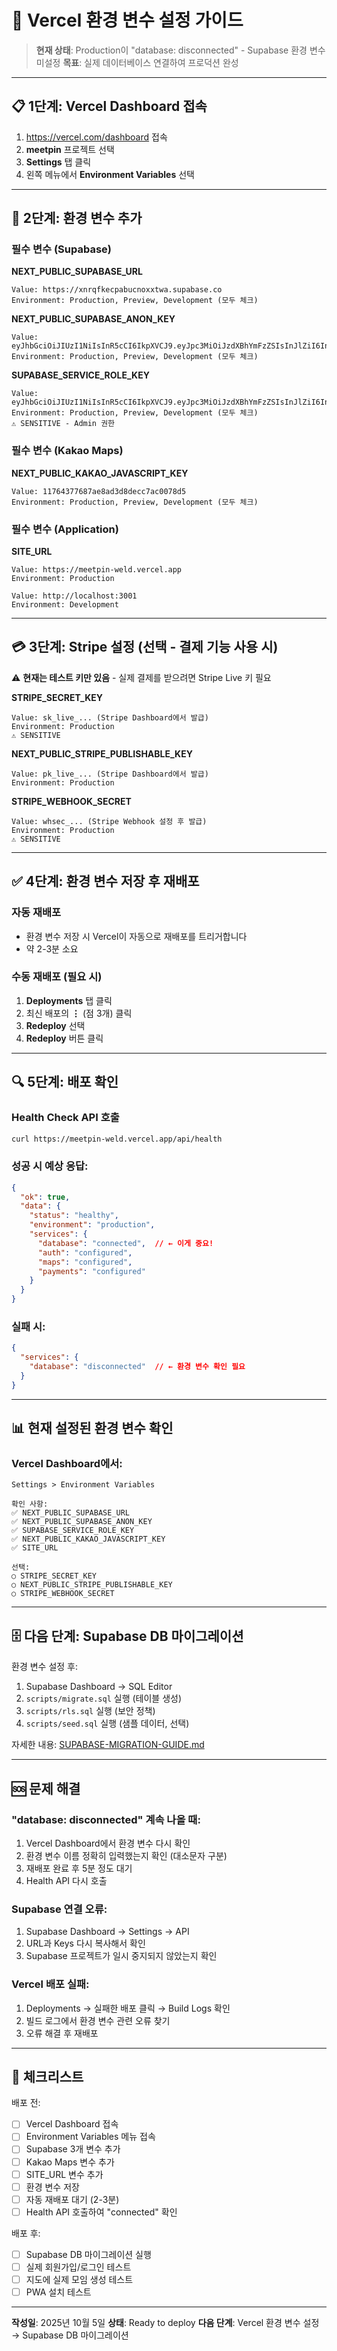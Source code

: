 # 🚀 Vercel 환경 변수 설정 가이드

> **현재 상태**: Production이 "database: disconnected" - Supabase 환경 변수 미설정
> **목표**: 실제 데이터베이스 연결하여 프로덕션 완성

---

## 📋 1단계: Vercel Dashboard 접속

1. https://vercel.com/dashboard 접속
2. **meetpin** 프로젝트 선택
3. **Settings** 탭 클릭
4. 왼쪽 메뉴에서 **Environment Variables** 선택

---

## 🔐 2단계: 환경 변수 추가

### 필수 변수 (Supabase)

**NEXT_PUBLIC_SUPABASE_URL**
```
Value: https://xnrqfkecpabucnoxxtwa.supabase.co
Environment: Production, Preview, Development (모두 체크)
```

**NEXT_PUBLIC_SUPABASE_ANON_KEY**
```
Value: eyJhbGciOiJIUzI1NiIsInR5cCI6IkpXVCJ9.eyJpc3MiOiJzdXBhYmFzZSIsInJlZiI6InhucnFma2VjcGFidWNub3h4dHdhIiwicm9sZSI6ImFub24iLCJpYXQiOjE3NTYyNzUyNjYsImV4cCI6MjA3MTg1MTI2Nn0.YkIzsHezbQwLKc7hTM9akTZEh6kT2m9MLzmaIwpXEks
Environment: Production, Preview, Development (모두 체크)
```

**SUPABASE_SERVICE_ROLE_KEY**
```
Value: eyJhbGciOiJIUzI1NiIsInR5cCI6IkpXVCJ9.eyJpc3MiOiJzdXBhYmFzZSIsInJlZiI6InhucnFma2VjcGFidWNub3h4dHdhIiwicm9sZSI6InNlcnZpY2Vfcm9sZSIsImlhdCI6MTc1NjI3NTI2NiwiZXhwIjoyMDcxODUxMjY2fQ.YxKU1hb8F9hTrjGP5UgoeCClaihaZDH7nZf3u0UQLWc
Environment: Production, Preview, Development (모두 체크)
⚠️ SENSITIVE - Admin 권한
```

### 필수 변수 (Kakao Maps)

**NEXT_PUBLIC_KAKAO_JAVASCRIPT_KEY**
```
Value: 11764377687ae8ad3d8decc7ac0078d5
Environment: Production, Preview, Development (모두 체크)
```

### 필수 변수 (Application)

**SITE_URL**
```
Value: https://meetpin-weld.vercel.app
Environment: Production
```

```
Value: http://localhost:3001
Environment: Development
```

---

## 💳 3단계: Stripe 설정 (선택 - 결제 기능 사용 시)

⚠️ **현재는 테스트 키만 있음** - 실제 결제를 받으려면 Stripe Live 키 필요

**STRIPE_SECRET_KEY**
```
Value: sk_live_... (Stripe Dashboard에서 발급)
Environment: Production
⚠️ SENSITIVE
```

**NEXT_PUBLIC_STRIPE_PUBLISHABLE_KEY**
```
Value: pk_live_... (Stripe Dashboard에서 발급)
Environment: Production
```

**STRIPE_WEBHOOK_SECRET**
```
Value: whsec_... (Stripe Webhook 설정 후 발급)
Environment: Production
⚠️ SENSITIVE
```

---

## ✅ 4단계: 환경 변수 저장 후 재배포

### 자동 재배포
- 환경 변수 저장 시 Vercel이 자동으로 재배포를 트리거합니다
- 약 2-3분 소요

### 수동 재배포 (필요 시)
1. **Deployments** 탭 클릭
2. 최신 배포의 **⋮** (점 3개) 클릭
3. **Redeploy** 선택
4. **Redeploy** 버튼 클릭

---

## 🔍 5단계: 배포 확인

### Health Check API 호출
```bash
curl https://meetpin-weld.vercel.app/api/health
```

### 성공 시 예상 응답:
```json
{
  "ok": true,
  "data": {
    "status": "healthy",
    "environment": "production",
    "services": {
      "database": "connected",  // ← 이게 중요!
      "auth": "configured",
      "maps": "configured",
      "payments": "configured"
    }
  }
}
```

### 실패 시:
```json
{
  "services": {
    "database": "disconnected"  // ← 환경 변수 확인 필요
  }
}
```

---

## 📊 현재 설정된 환경 변수 확인

### Vercel Dashboard에서:
```
Settings > Environment Variables

확인 사항:
✅ NEXT_PUBLIC_SUPABASE_URL
✅ NEXT_PUBLIC_SUPABASE_ANON_KEY
✅ SUPABASE_SERVICE_ROLE_KEY
✅ NEXT_PUBLIC_KAKAO_JAVASCRIPT_KEY
✅ SITE_URL

선택:
○ STRIPE_SECRET_KEY
○ NEXT_PUBLIC_STRIPE_PUBLISHABLE_KEY
○ STRIPE_WEBHOOK_SECRET
```

---

## 🗄️ 다음 단계: Supabase DB 마이그레이션

환경 변수 설정 후:
1. Supabase Dashboard → SQL Editor
2. `scripts/migrate.sql` 실행 (테이블 생성)
3. `scripts/rls.sql` 실행 (보안 정책)
4. `scripts/seed.sql` 실행 (샘플 데이터, 선택)

자세한 내용: [SUPABASE-MIGRATION-GUIDE.md](./SUPABASE-MIGRATION-GUIDE.md)

---

## 🆘 문제 해결

### "database: disconnected" 계속 나올 때:
1. Vercel Dashboard에서 환경 변수 다시 확인
2. 환경 변수 이름 정확히 입력했는지 확인 (대소문자 구분)
3. 재배포 완료 후 5분 정도 대기
4. Health API 다시 호출

### Supabase 연결 오류:
1. Supabase Dashboard → Settings → API
2. URL과 Keys 다시 복사해서 확인
3. Supabase 프로젝트가 일시 중지되지 않았는지 확인

### Vercel 배포 실패:
1. Deployments → 실패한 배포 클릭 → Build Logs 확인
2. 빌드 로그에서 환경 변수 관련 오류 찾기
3. 오류 해결 후 재배포

---

## 📝 체크리스트

배포 전:
- [ ] Vercel Dashboard 접속
- [ ] Environment Variables 메뉴 접속
- [ ] Supabase 3개 변수 추가
- [ ] Kakao Maps 변수 추가
- [ ] SITE_URL 변수 추가
- [ ] 환경 변수 저장
- [ ] 자동 재배포 대기 (2-3분)
- [ ] Health API 호출하여 "connected" 확인

배포 후:
- [ ] Supabase DB 마이그레이션 실행
- [ ] 실제 회원가입/로그인 테스트
- [ ] 지도에 실제 모임 생성 테스트
- [ ] PWA 설치 테스트

---

**작성일**: 2025년 10월 5일
**상태**: Ready to deploy
**다음 단계**: Vercel 환경 변수 설정 → Supabase DB 마이그레이션
